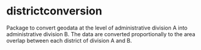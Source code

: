 # districtconversion
Package to convert geodata at the level of administrative division A into administrative division B. The data are converted proportionally to the area overlap between each district of division A and B. 
